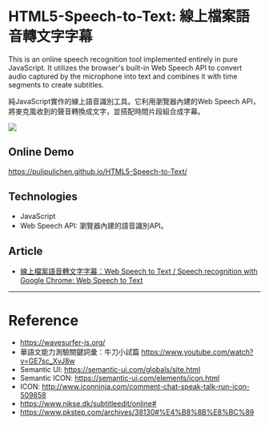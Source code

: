 # HTML5-Speech-to-Text: 線上檔案語音轉文字字幕

This is an online speech recognition tool implemented entirely in pure JavaScript. It utilizes the browser's built-in Web Speech API to convert audio captured by the microphone into text and combines it with time segments to create subtitles.

純JavaScript實作的線上語音識別工具。它利用瀏覽器內建的Web Speech API，將麥克風收到的聲音轉換成文字，並搭配時間片段組合成字幕。

![](https://blogger.googleusercontent.com/img/b/R29vZ2xl/AVvXsEgEd3L1Y-skMO7N1dpljhyskNDONW5zbG7PDNbivowqWAvu7wjgCLSz2npiM7SwPaiCD7iDGL6_i1XXAuCKk5FVo3Or5x_L2-MQWsa0MBCRT7a6Bo3sNncm5fUylk1WogIUHtv4nQ/s1600/2019-01-17_151344.png)

## Online Demo

https://pulipulichen.github.io/HTML5-Speech-to-Text/

## Technologies

- JavaScript
- Web Speech API: 瀏覽器內建的語音識別API。

## Article

- [線上檔案語音轉文字字幕：Web Speech to Text / Speech recognition with Google Chrome: Web Speech to Text](https://blog.pulipuli.info/2019/01/web-speech-to-text-speech-recognition.html)

----

# Reference
- https://wavesurfer-js.org/
- 華語文能力測驗關鍵詞彙：牛刀小試篇 https://www.youtube.com/watch?v=GE7sc_XvJ8w
- Semantic UI: https://semantic-ui.com/globals/site.html
- Semantic ICON: https://semantic-ui.com/elements/icon.html
- ICON: http://www.iconninja.com/comment-chat-speak-talk-run-icon-509858
- https://www.nikse.dk/subtitleedit/online#
- https://www.pkstep.com/archives/38130#%E4%B8%8B%E8%BC%89

